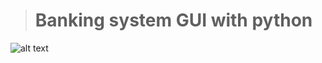 ># Banking system GUI with python 
![alt text](https://github.com/radini1/Bank_Sytesm_Python/blob/main/Bank-PO.png)
